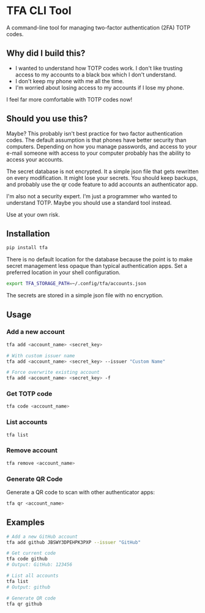 # TFA CLI Tool

A command-line tool for managing two-factor authentication (2FA) TOTP codes.

## Why did I build this?

* I wanted to understand how TOTP codes work. I don't like trusting access to my accounts to a black box which I don't understand.
* I don't keep my phone with me all the time.
* I'm worried about losing access to my accounts if I lose my phone.

I feel far more comfortable with TOTP codes now!

## Should you use this?

Maybe? This probably isn't best practice for two factor authentication codes. The default
assumption is that phones have better security than computers. Depending on how you manage
passwords, and access to your e-mail someone with access to your computer probably has the ability
to access your accounts.

The secret database is not encrypted. It a simple json file that gets rewritten on every
modification. It might lose your secrets. You should keep backups, and probably use the qr code
feature to add accounts an authenticator app.

I'm also not a security expert. I'm just a programmer who wanted to understand TOTP. Maybe you
should use a standard tool instead.

Use at your own risk.

## Installation

```bash
pip install tfa
```

There is no default location for the database because the point is to make secret management
less opaque than typical authentication apps. Set a preferred location in your shell configuration.

```bash
export TFA_STORAGE_PATH=~/.config/tfa/accounts.json
```

The secrets are stored in a simple json file with no encryption.

## Usage

### Add a new account
```bash
tfa add <account_name> <secret_key>

# With custom issuer name
tfa add <account_name> <secret_key> --issuer "Custom Name"

# Force overwrite existing account
tfa add <account_name> <secret_key> -f
```

### Get TOTP code
```bash
tfa code <account_name>
```

### List accounts
```bash
tfa list
```

### Remove account
```bash
tfa remove <account_name>
```

### Generate QR Code
Generate a QR code to scan with other authenticator apps:

```bash
tfa qr <account_name>
```

## Examples

```bash
# Add a new GitHub account
tfa add github JBSWY3DPEHPK3PXP --issuer "GitHub"

# Get current code
tfa code github
# Output: GitHub: 123456

# List all accounts
tfa list
# Output: github

# Generate QR code
tfa qr github
```
